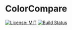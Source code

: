 # ColorCompare


[![License: MIT](https://img.shields.io/badge/License-MIT-yellow.svg)](https://opensource.org/licenses/MIT)
[![Build Status](https://travis-ci.com/fjw/ColorCompare.svg?branch=master)](https://travis-ci.com/fjw/ColorCompare)






